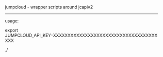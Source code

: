 
jumpcloud - wrapper scripts around jcapiv2

----
usage:

export JUMPCLOUD_API_KEY=XXXXXXXXXXXXXXXXXXXXXXXXXXXXXXXXXXXXXXX

./<script>.py

----

setup/install...
Use python3 and pip3 install six, urllib3, and certifi

clone the original repo: https://github.com/TheJumpCloud/jcapi-python.git
https://github.com/TheJumpCloud/jcapi-python/blob/master/jcapiv2/docs/SystemInsightsApi.md

----


